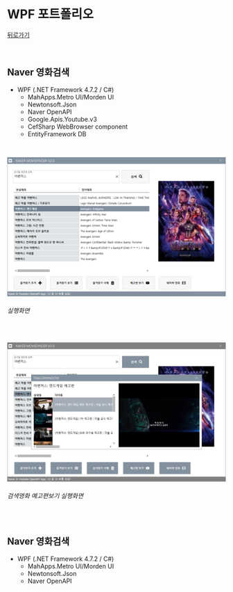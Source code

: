 # WPF 포트폴리오 
[뒤로가기]()

<br/>

## Naver 영화검색
- WPF (.NET Framework 4.7.2 / C#)
  - MahApps.Metro UI/Morden UI
  - Newtonsoft.Json
  - Naver OpenAPI
  - Google.Apis.Youtube.v3
  - CefSharp WebBrowser component
  - EntityFramework DB

<br/>
  
  ![NaverMovieFinder](https://github.com/YiDongYeol/StudyWpf/blob/main/capture/MovieFinder.png)
  ###### 실행화면

<br/>
  
  ![YoutubePlay](https://raw.githubusercontent.com/YiDongYeol/StudyWpf/main/capture/MovieFinderTrailer.JPG)
  ###### 검색영화 예고편보기 실행화면

<br/>

## Naver 영화검색
- WPF (.NET Framework 4.7.2 / C#)
  - MahApps.Metro UI/Morden UI
  - Newtonsoft.Json
  - Naver OpenAPI
